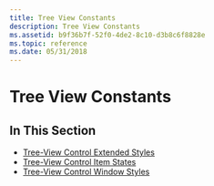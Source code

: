 ```yaml
---
title: Tree View Constants
description: Tree View Constants
ms.assetid: b9f36b7f-52f0-4de2-8c10-d3b8c6f8828e
ms.topic: reference
ms.date: 05/31/2018
---
```


# Tree View Constants

## In This Section

-   [Tree-View Control Extended Styles](tree-view-control-window-extended-styles.md)
-   [Tree-View Control Item States](tree-view-control-item-states.md)
-   [Tree-View Control Window Styles](tree-view-control-window-styles.md)

 

 




